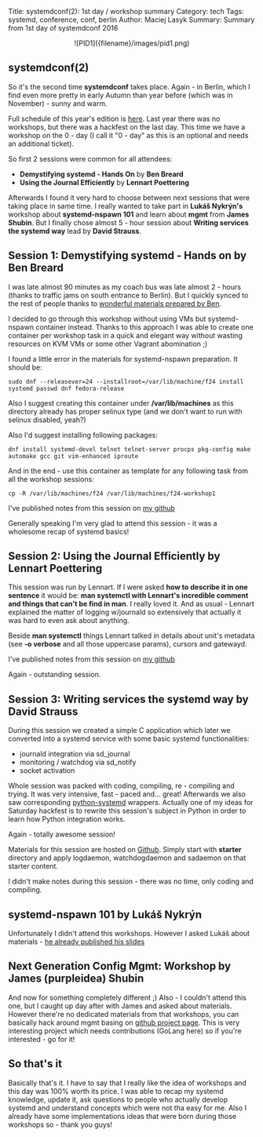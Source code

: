 Title: systemdconf(2): 1st day / workshop summary
Category: tech
Tags: systemd, conference, conf, berlin
Author: Maciej Lasyk
Summary: Summary from 1st day of systemdconf 2016 

<center>![PID1]({filename}/images/pid1.png)</center>

## systemdconf(2) ##

So it's the second time **systemdconf** takes place. Again - in Berlin, which I find even more pretty in early Autumn 
than year before (which was in November) - sunny and warm.

Full schedule of this year's edition is [here](https://cfp.systemd.io/en/systemdconf_2016/public/schedule/0). Last year 
there was no workshops, but there was a hackfest on the last day. This time we have a workshop on the 0 - day (I call
it "0 - day" as this is an optional and needs an additional ticket).

So first 2 sessions were common for all attendees:

- **Demystifying systemd - Hands On** by **Ben Breard**
- **Using the Journal Efficiently** by **Lennart Poettering**

Afterwards I found it very hard to choose between next sessions that were taking place in same time. I really wanted
to take part in **Lukáš Nykrýn's** workshop about **systemd-nspawn 101** and learn about **mgmt** from **James Shubin**.
But I finally chose almost 5 - hour session about **Writing services the systemd way** lead by **David Strauss**.


## Session 1: Demystifying systemd - Hands on by Ben Breard ##

I was late almost 90 minutes as my coach bus was late almost 2 - hours (thanks to traffic jams on south entrance to 
Berlin). But I quickly synced to the rest of people thanks to [wonderful materials prepared by 
Ben](http://people.redhat.com/bbreard/systemd/DemystifyingsystemdHandsOn.html).

I decided to go through this workshop without using VMs but systemd-nspawn container instead. Thanks to this approach
I was able to create one container per workshop task in a quick and elegant way without wasting resources on KVM 
VMs or some other Vagrant abomination ;)

I found a little error in the materials for systemd-nspawn preparation. It should be:

```sudo dnf --releasever=24 --installroot=/var/lib/machine/f24 install systemd passwd dnf fedora-release```

Also I suggest creating this container under **/var/lib/machines** as this directory already has proper selinux type
(and we don't want to run with selinux disabled, yeah?)

Also I'd suggest installing following packages:

```dnf install systemd-devel telnet telnet-server procps pkg-config make automake gcc git vim-enhanced iproute```

And in the end - use this container as template for any following task from all the workshop sessions:

```cp -R /var/lib/machines/f24 /var/lib/machines/f24-workshop1```

I've published notes from this session on [my github](https://github.com/docent-net/systemd-conference-2016)

Generally speaking I'm very glad to attend this session - it was a wholesome recap of systemd basics!

## Session 2: Using the Journal Efficiently by Lennart Poettering ##

This session was run by Lennart. If I were asked **how to describe it in one sentence** it would be: **man systemctl
with Lennart's incredible comment and things that can't be find in man**. I really loved it. And as usual - Lennart
explained the matter of logging w/journald so extensively that actually it was hard to even ask about anything.

Beside **man systemctl** things Lennart talked in details about unit's metadata (see **-o verbose** and all those 
uppercase params), cursors and gatewayd.

I've published notes from this session on [my github](https://github.com/docent-net/systemd-conference-2016)

Again - outstanding session.

## Session 3: Writing services the systemd way by David Strauss ##

During this session we created a simple C application which later we converted into a systemd service with some
basic systemd functionalities:

- journald integration via sd_journal
- monitoring / watchdog via sd_notify
- socket activation 

Whole session was packed with coding, compiling, re - compiling and trying. It was very intensive, fast - paced and...
great! Afterwards we also saw corresponding [python-systemd](https://github.com/systemd/python-systemd) wrappers.
Actually one of my ideas for Saturday hackfest is to rewrite this session's subject in Python in order to learn
how Python integration works.

Again - totally awesome session!

Materials for this session are hosted on [Github](https://github.com/systemd/tutorials/tree/berlin). Simply start 
with **starter** directory and apply logdaemon, watchdogdaemon and sadaemon on that starter content.

I didn't make notes during this session - there was no time, only coding and compiling.

## systemd-nspawn 101 by Lukáš Nykrýn ##

Unfortunately I didn't attend this workshops. However I asked Lukáš about materials - 
[he already published his slides](http://redhat.slides.com/lnykryn/systemd-nspawn-101#)

## Next Generation Config Mgmt: Workshop by James (purpleidea) Shubin ##

And now for something completely different ;) Also - I couldn't attend this one, but I caught up day after with James
and asked about materials. However there're no dedicated materials from that workshops, you can basically hack around
mgmt basing on [github project page](https://github.com/purpleidea/mgmt/). This is very interesting project which needs
contributions (GoLang here) so if you're interested - go for it!

## So that's it ##

Basically that's it. I have to say that I really like the idea of workshops and this day was 100% worth its price. I
was able to recap my systemd knowledge, update it, ask questions to people who actually develop systemd and understand
concepts which were not tha easy for me. Also I already have some implementations ideas that were born during those
workshops so - thank you guys!
